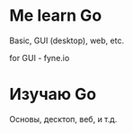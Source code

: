 # Me learn Go

Basic, GUI (desktop), web, etc.

for GUI - fyne.io

# Изучаю Go

Основы, десктоп, веб, и т.д.
